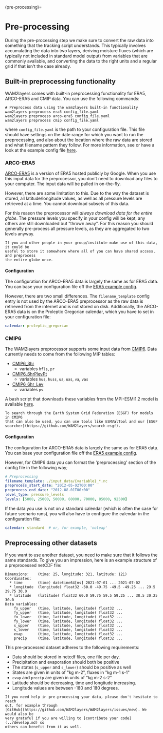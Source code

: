 
(pre-processing)=
# Pre-processing

During the pre-processing step we make sure to convert the raw data into
something that the tracking script understands. This typically involves
accumulating the data into two layers, deriving moisture fluxes (which are
typically not included in standard model output) from variables that are
commonly available, and converting the data to the right units and a regular
grid if that isn't the case already.

## Built-in preprocessing functionality

WAM2layers comes with built-in preprocessing functionality for ERA5, ARCO-ERA5 and CMIP
data. You can use the following commands:

```
# Preprocess data using the wam2layers built-in functionality
wam2layers preprocess era5 config_file.yaml
wam2layers preprocess arco-era5 config_file.yaml
wam2layers preprocess cmip config_file.yaml
```

where `config_file.yaml` is the path to your configuration file. This file
should have settings on the date range for which you want to run the
preprocessing, and also about the location where the raw data are stored and
what filename pattern they follow. For more information, see [](./config) or
have a look at the example config file
[here](https://github.com/WAM2layers/WAM2layers/blob/main/example-config.yaml).

### ARCO-ERA5

[ARCO-ERA5](https://github.com/google-research/arco-era5) is a version of ERA5 hosted
publicly by Google.
When you use this input data for the preprocessor, you don't need to download any files
to your computer. The input data will be pulled in on-the-fly.

However, there are some limitation to this. Due to the way the dataset is stored, all
latitude/longitude values, as well as all pressure levels are retrieved at a time.
You cannot download subsets of this data.

For this reason the preprocessor will *always download data for the entire globe*.
The pressure levels you specify in your config will be kept, any others are still
downloaded but "thrown away". For this reason you should generally pre-process
all pressure levels, as they are aggregated to two levels anyway.

```{tip}
If you and other people in your group/institute make use of this data, it could be 
useful to store it somewhere where all of you can have shared access, and preprocess
the entire globe once.
```

#### Configuration

The configuration for ARCO-ERA5 data is largely the same as for ERA5 data.
You can base your configuration file off the [ERA5 example config](https://github.com/WAM2layers/WAM2layers/blob/main/example-config.yaml).

However, there are two small differences.
The `filename_template` config entry is not used by the ARCO-ERA5 preprocessor
as the raw data is retrieved from the internet and is not stored on disk.
Additionally, the ARCO-ERA5 data is on the Proleptic Gregorian calendar,
which you have to set in your configuration file:

```yml
calendar: proleptic_gregorian
```

### CMIP6 

The WAM2layers preprocessor supports some input data from [CMIP6](https://pcmdi.llnl.gov/CMIP6/).
Data currently needs to come from the following MIP tables:

- [CMIP6_3hr](https://github.com/PCMDI/cmip6-cmor-tables/blob/main/Tables/CMIP6_3hr.json)
  - variables `hfls`, `pr`
- [CMIP6_6hrPlevPt](https://github.com/PCMDI/cmip6-cmor-tables/blob/main/Tables/CMIP6_6hrPlevPt.json)
  - variables `hus`, `huss`, `ua`, `uas`, `va`, `vas`
- [CMIP6_6hr_Lev](https://github.com/PCMDI/cmip6-cmor-tables/blob/main/Tables/CMIP6_6hrLev.json)
  - variables `ps`

A bash script that downloads these variables from the MPI-ESMI1.2 model is
available [here](https://github.com/WAM2layers/WAM2layers/blob/main/scripts/download_MPI_cmip_data.sh).

```{tip}
To search through the Earth System Grid Federation (ESGF) for models in CMIP6
that can also be used, you can use tools like ESMValTool and our [ESGF searcher](https://github.com/WAM2layers/search-esgf).
```

#### Configuration
The configuration for ARCO-ERA5 data is largely the same as for ERA5 data.
You can base your configuration file off the [ERA5 example config](https://github.com/WAM2layers/WAM2layers/blob/main/example-config.yaml).

However, for CMIP6 data you can format the 'preprocessing' section of the
config file in the following way;

```yml
# Preprocessing
filename_template: ./input_data/{variable}_*.nc
preprocess_start_date: "2012-05-02T00:00"
preprocess_end_date: "2012-08-01T00:00"
level_type: pressure_levels
levels: [5000, 25000, 50000, 60000, 70000, 85000, 92500]
```

If the data you use is not on a standard calendar (which is often the case
for future scenario runs), you will also have to configure the calendar 
in the configuration file:

```yml
calendar: standard  # or, for example, 'noleap'
```

## Preprocessing other datasets

If you want to use another dataset, you need to make sure that it follows the
same standards. To give you an impression, here is an example structure of a
preprocessed netCDF file:

```
Dimensions:    (time: 25, longitude: 321, latitude: 121)
Coordinates:
  * time       (time) datetime64[ns] 2021-07-01 ... 2021-07-02
  * longitude  (longitude) float32 -50.0 -49.75 -49.5 -49.25 ... 29.5 29.75 30.0
  * latitude   (latitude) float32 60.0 59.75 59.5 59.25 ... 30.5 30.25 30.0
Data variables:
    fx_upper   (time, latitude, longitude) float32 ...
    fy_upper   (time, latitude, longitude) float32 ...
    fx_lower   (time, latitude, longitude) float32 ...
    fy_lower   (time, latitude, longitude) float32 ...
    s_upper    (time, latitude, longitude) float32 ...
    s_lower    (time, latitude, longitude) float32 ...
    evap       (time, latitude, longitude) float32 ...
    precip     (time, latitude, longitude) float32 ...
```

This pre-processed dataset adheres to the following requirements:

- Data should be stored in netcdf files, one file per day.
- Precipitation and evaporation should both be positive
- The states (`s_upper` and `s_lower`) should be positive as well
- States are given in units of "kg m-2", fluxes in "kg m-1 s-1"
- `evap` and `precip` are given in units of "kg m-2 s-2"
- Latitude should be decreasing, time and longitude increasing.
- Longitude values are between -180 and 180 degrees.

```{note}
If you need help in pre-processing your data, please don't hesitate to reach
out, for example through
[GitHub](https://github.com/WAM2layers/WAM2layers/issues/new). We would also be
very grateful if you are willing to [contribute your code](../develop.md) so
others can benefit from it as well.
```


<!-- TODO: update this and make it work and look nice(r) -->
<!-- ## Data checking utilities

To aid in pre-processing, WAM2layers comes with some basic data checking
utilities. Specifically, the function `check_input` takes a single input file
(opened with `xarray`) as input and checks it against most of the requirements
enumerated above. You can use this to get some reassurance (or detect issues). -->
